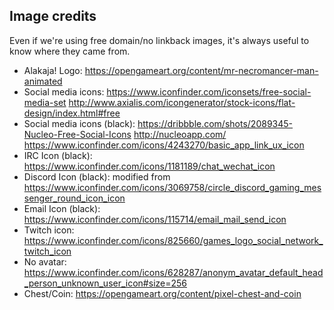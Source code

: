 ## Image credits

Even if we're using free domain/no linkback images, it's always useful to know where they came from.

* Alakaja! Logo: https://opengameart.org/content/mr-necromancer-man-animated
* Social media icons: https://www.iconfinder.com/iconsets/free-social-media-set http://www.axialis.com/icongenerator/stock-icons/flat-design/index.html#free
* Social media icons (black): https://dribbble.com/shots/2089345-Nucleo-Free-Social-Icons http://nucleoapp.com/ https://www.iconfinder.com/icons/4243270/basic_app_link_ux_icon
* IRC Icon (black): https://www.iconfinder.com/icons/1181189/chat_wechat_icon
* Discord Icon (black): modified from https://www.iconfinder.com/icons/3069758/circle_discord_gaming_messenger_round_icon_icon
* Email Icon (black): https://www.iconfinder.com/icons/115714/email_mail_send_icon
* Twitch icon: https://www.iconfinder.com/icons/825660/games_logo_social_network_twitch_icon
* No avatar: https://www.iconfinder.com/icons/628287/anonym_avatar_default_head_person_unknown_user_icon#size=256
* Chest/Coin: https://opengameart.org/content/pixel-chest-and-coin